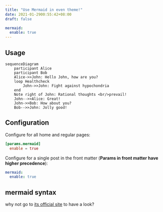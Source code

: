 ```yaml
---
title: "Use Mermaid in even theme!"
date: 2021-01-2900:55:42+08:00
draft: false

mermaid: 
  enable: true
---
```


## Usage

```mermaid
sequenceDiagram
    participant Alice
    participant Bob
    Alice->>John: Hello John, how are you?
    loop Healthcheck
        John->>John: Fight against hypochondria
    end
    Note right of John: Rational thoughts <br/>prevail!
    John-->>Alice: Great!
    John->>Bob: How about you?
    Bob-->>John: Jolly good!
```

## Configuration

Configure for all home and regular pages:

```toml
[params.mermaid]
  enable = true
```

Configure for a single post in the front matter (**Params in front matter have higher precedence**):

```yaml
mermaid: 
  enable: true
```

## mermaid syntax

why not go to [its official site](https://mermaid-js.github.io) to have a look?
